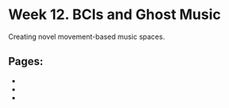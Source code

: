 # Week 12. BCIs and Ghost Music

Creating novel movement-based music spaces. 

## Pages:
- [](../week-13/Tutorial-Basis-Set.ipynb)
- [](../week-13/BCI-Ghost-Music.ipynb)
- [](../week-13/BCI-Ghost-Music_Responses.ipynb)
